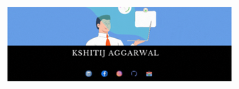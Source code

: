 <!-- ### Hi there 👋 -->
![Kshitij's GitHub Banner(./assets/GitHubHeader.png)](https://github.com/kshitijaggarwal1/kshitijaggarwal1/blob/main/Banner.gif)
<!--
**kshitijaggarwal1/kshitijaggarwal1** is a ✨ _special_ ✨ repository because its `README.md` (this file) appears on your GitHub profile.

Here are some ideas to get you started:

- 🔭 I’m currently working on ...
- 🌱 I’m currently learning ...
- 👯 I’m looking to collaborate on ...
- 🤔 I’m looking for help with ...
- 💬 Ask me about ...
- 📫 How to reach me: ...
- 😄 Pronouns: ...
- ⚡ Fun fact: ...
-->
